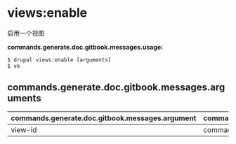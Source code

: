 # views:enable
启用一个视图

**commands.generate.doc.gitbook.messages.usage:**
```
$ drupal views:enable [arguments]
$ ve  
```

## commands.generate.doc.gitbook.messages.arguments
commands.generate.doc.gitbook.messages.argument | commands.generate.doc.gitbook.messages.details
---------|-------------
view-id | commands.views.debug.arguments.view-id
